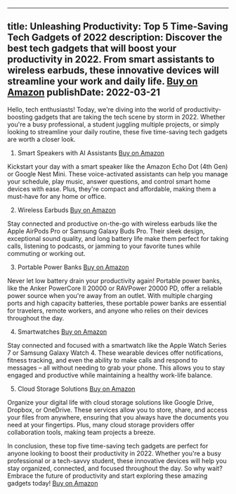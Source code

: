  ---
title: Unleashing Productivity: Top 5 Time-Saving Tech Gadgets of 2022
description: Discover the best tech gadgets that will boost your productivity in 2022. From smart assistants to wireless earbuds, these innovative devices will streamline your work and daily life. [Buy on Amazon](https://amzn.to/3jKjO8X)
publishDate: 2022-03-21
---

Hello, tech enthusiasts! Today, we're diving into the world of productivity-boosting gadgets that are taking the tech scene by storm in 2022. Whether you're a busy professional, a student juggling multiple projects, or simply looking to streamline your daily routine, these five time-saving tech gadgets are worth a closer look.

1. Smart Speakers with AI Assistants [Buy on Amazon](https://amzn.to/3jKjO8X)

Kickstart your day with a smart speaker like the Amazon Echo Dot (4th Gen) or Google Nest Mini. These voice-activated assistants can help you manage your schedule, play music, answer questions, and control smart home devices with ease. Plus, they're compact and affordable, making them a must-have for any home or office.

2. Wireless Earbuds [Buy on Amazon](https://amzn.to/3jKjO8X)

Stay connected and productive on-the-go with wireless earbuds like the Apple AirPods Pro or Samsung Galaxy Buds Pro. Their sleek design, exceptional sound quality, and long battery life make them perfect for taking calls, listening to podcasts, or jamming to your favorite tunes while commuting or working out.

3. Portable Power Banks [Buy on Amazon](https://amzn.to/3jKjO8X)

Never let low battery drain your productivity again! Portable power banks, like the Anker PowerCore II 20000 or RAVPower 20000 PD, offer a reliable power source when you're away from an outlet. With multiple charging ports and high capacity batteries, these portable power banks are essential for travelers, remote workers, and anyone who relies on their devices throughout the day.

4. Smartwatches [Buy on Amazon](https://amzn.to/3jKjO8X)

Stay connected and focused with a smartwatch like the Apple Watch Series 7 or Samsung Galaxy Watch 4. These wearable devices offer notifications, fitness tracking, and even the ability to make calls and respond to messages – all without needing to grab your phone. This allows you to stay engaged and productive while maintaining a healthy work-life balance.

5. Cloud Storage Solutions [Buy on Amazon](https://amzn.to/3jKjO8X)

Organize your digital life with cloud storage solutions like Google Drive, Dropbox, or OneDrive. These services allow you to store, share, and access your files from anywhere, ensuring that you always have the documents you need at your fingertips. Plus, many cloud storage providers offer collaboration tools, making team projects a breeze.

In conclusion, these top five time-saving tech gadgets are perfect for anyone looking to boost their productivity in 2022. Whether you're a busy professional or a tech-savvy student, these innovative devices will help you stay organized, connected, and focused throughout the day. So why wait? Embrace the future of productivity and start exploring these amazing gadgets today! [Buy on Amazon](https://amzn.to/3jKjO8X)